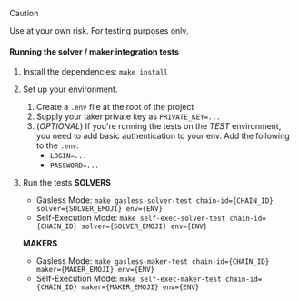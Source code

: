 > [!CAUTION]
> Use at your own risk. For testing purposes only.

<h4>Running the solver / maker integration tests</h3>

1. Install the dependencies: `make install`

2. Set up your environment.
    1. Create a `.env` file at the root of the project
    2. Supply your taker private key as `PRIVATE_KEY=...`
    3. (_OPTIONAL_) If you're running the tests on the *TEST* environment, you need to add basic authentication to your env. Add the following to the `.env`:
        - `LOGIN=...`
        - `PASSWORD=...`

3. Run the tests
    **SOLVERS**
    - Gasless Mode: `make gasless-solver-test chain-id={CHAIN_ID} solver={SOLVER_EMOJI} env={ENV}`
    - Self-Execution Mode: `make self-exec-solver-test chain-id={CHAIN_ID} solver={SOLVER_EMOJI} env={ENV}`
    
    **MAKERS**
    - Gasless Mode: `make gasless-maker-test chain-id={CHAIN_ID} maker={MAKER_EMOJI} env={ENV}`
    - Self-Execution Mode: `make self-exec-maker-test chain-id={CHAIN_ID} maker={MAKER_EMOJI} env={ENV}`
